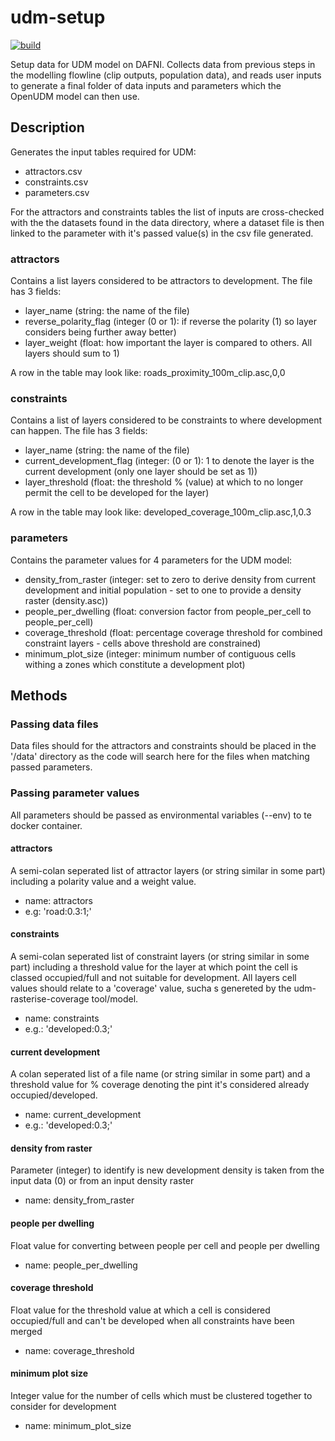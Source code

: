 # udm-setup
[![build](https://github.com/geospatialncl/udm-setup/workflows/build/badge.svg)](https://github.com/geospatialncl/udm-setup/actions)

Setup data for UDM model on DAFNI. Collects data from previous steps in the modelling flowline (clip outputs, population data), and reads user inputs to generate a final folder of data inputs and parameters which the OpenUDM model can then use. 

## Description
Generates the input tables required for UDM:
* attractors.csv
* constraints.csv
* parameters.csv

For the attractors and constraints tables the list of inputs are cross-checked with the the datasets found in the data directory, where a dataset file is then linked to the parameter with it's passed value(s) in the csv file generated.

### attractors
Contains a list layers considered to be attractors to development. The file has 3 fields:
* layer_name (string: the name of the file)
* reverse_polarity_flag (integer (0 or 1): if reverse the polarity (1) so layer considers being further away better)
* layer_weight (float: how important the layer is compared to others. All layers should sum to 1)

A row in the table may look like: roads_proximity_100m_clip.asc,0,0

### constraints
Contains a list of layers considered to be constraints to where development can happen. The file has 3 fields:
* layer_name (string: the name of the file)
* current_development_flag (integer: (0 or 1): 1 to denote the layer is the current development (only one layer should be set as 1))
* layer_threshold (float: the threshold % (value) at which to no longer permit the cell to be developed for the layer)

A row in the table may look like: developed_coverage_100m_clip.asc,1,0.3

### parameters
Contains the parameter values for 4 parameters for the UDM model:
* density_from_raster (integer: set to zero to derive density from current development and initial population - set to one to provide a density raster (density.asc))
* people_per_dwelling (float: conversion factor from people_per_cell to people_per_cell)
* coverage_threshold (float: percentage coverage threshold for combined constraint layers - cells above threshold are constrained)
* minimum_plot_size (integer: minimum number of contiguous cells withing a zones which constitute a development plot)

## Methods
### Passing data files
Data files should for the attractors and constraints should be placed in the '/data' directory as the code will search here for the files when matching passed parameters.

### Passing parameter values
All parameters should be passed as environmental variables (--env) to te docker container.

#### attractors
A semi-colan seperated list of attractor layers (or string similar in some part) including a polarity value and a weight value.
* name: attractors
* e.g: 'road:0.3:1;'

#### constraints
A semi-colan seperated list of constraint layers (or string similar in some part) including a threshold value for the layer at which point the cell is classed occupied/full and not suitable for development. All layers cell values should relate to a 'coverage' value, sucha s genereted by the udm-rasterise-coverage tool/model.
* name: constraints
* e.g.: 'developed:0.3;'

#### current development
A colan seperated list of a file name (or string similar in some part) and a threshold value for % coverage denoting the pint it's considered already occupied/developed.
* name: current_development
* e.g.: 'developed:0.3;'

#### density from raster
Parameter (integer) to identify is new development density is taken from the input data (0) or from an input density raster
* name: density_from_raster

#### people per dwelling
Float value for converting between people per cell and people per dwelling
* name: people_per_dwelling

#### coverage threshold
Float value for the threshold value at which a cell is considered occupied/full and can't be developed when all constraints have been merged
* name: coverage_threshold

#### minimum plot size
Integer value for the number of cells which must be clustered together to consider for development
* name: minimum_plot_size
